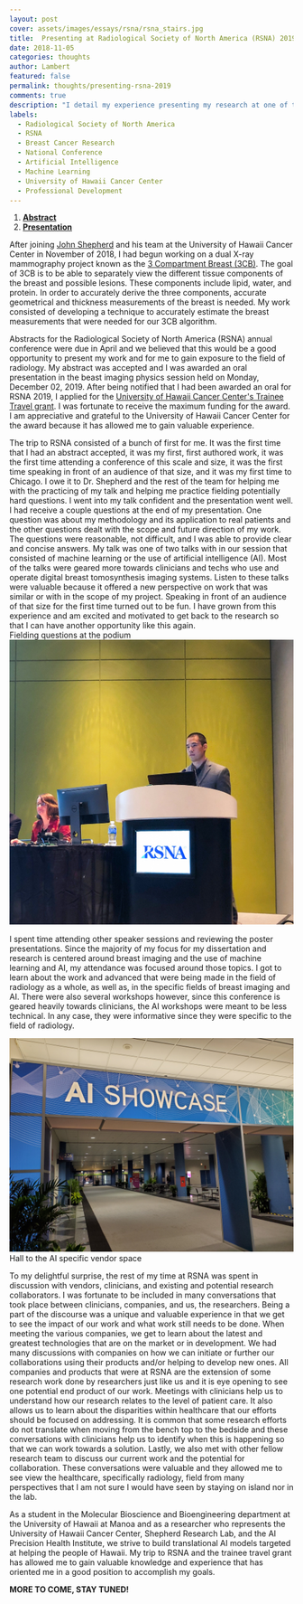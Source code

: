 ```yaml
---
layout: post
cover: assets/images/essays/rsna/rsna_stairs.jpg
title:  Presenting at Radiological Society of North America (RSNA) 2019
date: 2018-11-05
categories: thoughts
author: Lambert
featured: false
permalink: thoughts/presenting-rsna-2019
comments: true
description: "I detail my experience presenting my research at one of the largest medical conference in the United States"
labels:
  - Radiological Society of North America
  - RSNA
  - Breast Cancer Research
  - National Conference
  - Artificial Intelligence
  - Machine Learning
  - University of Hawaii Cancer Center
  - Professional Development
---
```

1. [__Abstract__](http://archive.rsna.org/2019/19011841.html)
2. [__Presentation__](../docs/lleong_rsna19_oral.pdf)


After joining [John Shepherd](https://shepherdresearchlab.org/about/our-team/)
and his team at the University of Hawaii Cancer Center in November of 2018, I
had begun working on a dual X-ray mammography project known as the [3 Compartment
Breast (3CB)](https://shepherdresearchlab.org/research/3cb/).  The goal of 3CB
is to be able to separately view the different tissue components of the breast
and possible lesions.  These components include lipid, water, and protein. In
order to accurately derive the three components, accurate geometrical and
thickness measurements of the breast is needed.  My work consisted of developing
a technique to accurately estimate the breast measurements that were needed for our 3CB
algorithm.

Abstracts for the Radiological Society of North America (RSNA) annual
conference were due in April and we believed that this would be a good
opportunity to present my work and for me to gain exposure to the field of
radiology.  My abstract was accepted and I was awarded an oral presentation in
the beast imaging physics session held on Monday, December 02, 2019.  After
being notified that I had been awarded an oral for RSNA 2019, I applied for the
[University of Hawaii Cancer Center's Trainee Travel
grant](https://www.uhcancercenter.org/education/students/graduate-and-postdoctoral-students?start=2).
I was fortunate to receive the maximum funding for the award.  I am
appreciative and grateful to the University of Hawaii Cancer Center for the
award because it has allowed me to gain valuable experience.

<script async src="https://pagead2.googlesyndication.com/pagead/js/adsbygoogle.js"></script>
<ins class="adsbygoogle"
     style="display:block; text-align:center;"
     data-ad-layout="in-article"
     data-ad-format="fluid"
     data-ad-client="ca-pub-4379410432613892"
     data-ad-slot="8398952705"></ins>
<script>
     (adsbygoogle = window.adsbygoogle || []).push({});
</script>

<!--div class="ui images large left floated round image">
  <img src="/assets/images/essays/rsna/rsna_stairs.jpg">
  <div class="ui large black ribbon label">
  	Entrance staircase at RSNA
  </div-->
</div>
The trip to RSNA consisted of a bunch of first for me.  It was the first time
that I had an abstract accepted, it was my first, first authored work, it was
the first time attending a conference of this scale and size, it was the first
time speaking in front of an audience of that size, and it was my first time to
Chicago.  I owe it to Dr. Shepherd and the rest of the team for helping me with
the practicing of my talk and helping me practice fielding potentially hard
questions.  I went into my talk confident and the presentation went well.  I
had receive a couple questions at the end of my presentation.  One question was
about my methodology and its application to real patients and the other
questions dealt with the scope and future direction of my work.  The questions
were reasonable, not difficult, and I was able to provide clear and concise
answers.  My talk was one of two talks with in our session that consisted of
machine learning or the use of artificial intelligence (AI).  Most of the talks were
geared more towards clinicians and techs who use and operate digital breast
tomosynthesis imaging systems.  Listen to these talks were valuable because it
offered a new perspective on work that was similar or with in the scope of my
project. 
<!--
one question on methods, how does the method apply to other imaging systems, how does my project fit into the scope of breast imaging physics
discuss how your project compared to others in session w.r.t. to topics.
	other machine learning paper
	calibration and other techniques in DBT
-->
Speaking in front of an audience of that size for the first time turned out to
be fun. I have grown from this experience and am excited and motivated to get
back to the research so that I can have another opportunity like this again.

<div class="ui images large right floated round image">
  <div class="ui large black ribbon label right">
  	Fielding questions at the podium
  </div>
  <img src="/assets/images/essays/rsna/rsna_podium.jpg">
</div>

I spent time attending other speaker sessions and reviewing the poster
presentations.  Since the majority of my focus for my dissertation and research
is centered around breast imaging and the use of machine learning and AI, my
attendance was focused around those topics.  I got to learn about the work and
advanced that were being made in the field of radiology as a whole, as well as,
in the specific fields of breast imaging and AI. There were also several
workshops however, since this conference is geared heavily towards clinicians,
the AI workshops were meant to be less technical.  In any case, they were
informative since they were specific to the field of radiology.
<!--
Expand on how it is mainly a conference for clinicians and how the talks and workshops were geared towards it
-->

<div class="ui images large left floated round image">
  <img src="/assets/images/essays/rsna/ai_showcase.jpg">
  <div class="ui large black ribbon label">
  	Hall to the AI specific vendor space
  </div>
</div>

To my delightful surprise, the rest of my time at RSNA was spent in discussion with
vendors, clinicians, and existing and potential research collaborators.  I was
fortunate to be included in many conversations that took place between
clinicians, companies, and us, the researchers.  Being a part of the discourse
was a unique and valuable experience in that we get to see the impact of our
work and what work still needs to be done.  When meeting the various companies,
we get to learn about the latest and greatest technologies that are on the
market or in development.  We had many discussions with companies on how we can
initiate or further our collaborations using their products and/or helping to
develop new ones.  All companies and products that were at RSNA are the
extension of some research work done by researchers just like us and it is eye
opening to see one potential end product of our work.  Meetings with clinicians
help us to understand how our research relates to the level of patient care.
It also allows us to learn about the disparities within healthcare that our
efforts should be focused on addressing.  It is common that some research
efforts do not translate when moving from the bench top to the bedside and these
conversations with clinicians help us to identify when this is happening so that
we can work towards a solution.  Lastly, we also met with other fellow research
team to discuss our current work and the potential for collaboration.  These
conversations were valuable and they allowed me to see view the healthcare,
specifically radiology, field from many perspectives that I am not sure I would
have seen by staying on island nor in the lab.  

As a student in the Molecular Bioscience and Bioengineering department at the
University of Hawaii at Manoa and as a researcher who represents the University
of Hawaii Cancer Center, Shepherd Research Lab, and the AI Precision Health
Institute, we strive to build translational AI models targeted at helping the
people of Hawaii.  My trip to RSNA and the trainee travel grant has allowed me
to gain valuable knowledge and experience that has oriented me in a good
position to accomplish my goals.

<!--
---

The following is a short accounting and notes of meeting and iterations that took place

1. Volpara
	- We have a Volpara machine for measuring breast density screening
	- A new breast density software is being released
		- New risk scoring system
			- Tyrer Cuzick (TC8) score
			- Helps radiologist triage cases
	- contact Peter Graham

2. Hologic
	- Discussed status of current collaborative projects
		- DXA whole body and bone, Dakine study

3. Phillips
	- Spectral iQon CT system demo
		- Dual energy ct system
			- Dual detector technology
		- Great potential for body compositional research

4. General Electric
	- Updates on tomosynthesis breast project
		- Compositional and Computer-Aided Detection (CAD) study updates
	- VAT project update
	- contact Serge Muller

	- GE's dual ct system
		- Dual energy system
	- contact Mike Teramoto

5. Bilal
	- Breast ultrasound
	- Light/laser acoustic imaging
	- Potential to extend compositional breast work

6. University of Chicago Breast Researchers
	- Discussing current results for CAD composition analysis
	- Game planning to extend 3CB for detection
	- Strategizing for further funding
	- contact Maryellen Geiger and Karen Drukker

7. iCAD inc
	- Presented results on CAD and compositional breast
		- Work was done on older software
	- Discussed future work 
		- Discussed getting new versions for software to continue
		  analysis
			- Tomo 3D software
	- contact Senthil , Jeff , Johnathan , Jennifer

8. Quibim
	- Medical AI platform
	- Angle (owner and CEO)  gave talked at University of Hawaii Cancer
	  Center
	
9. Artesy
	- AI market place
		- Like youtube for testing and deploying medical AI models
	- Potential place to host and test our developed models

10. Nividia
	- We have 2 of their most powerful AI machines (DGX-1)
	- Discussed new products that are supported by our machines
		- Clara - medical AI platform
		- Data curration with XNAT
		- Federated learning potentials

11. Zebra
	- 4 FDA approved AI algorithms
	- Fracture risk
		- Potential collaboration

-->
__MORE TO COME, STAY TUNED!__

<br>
